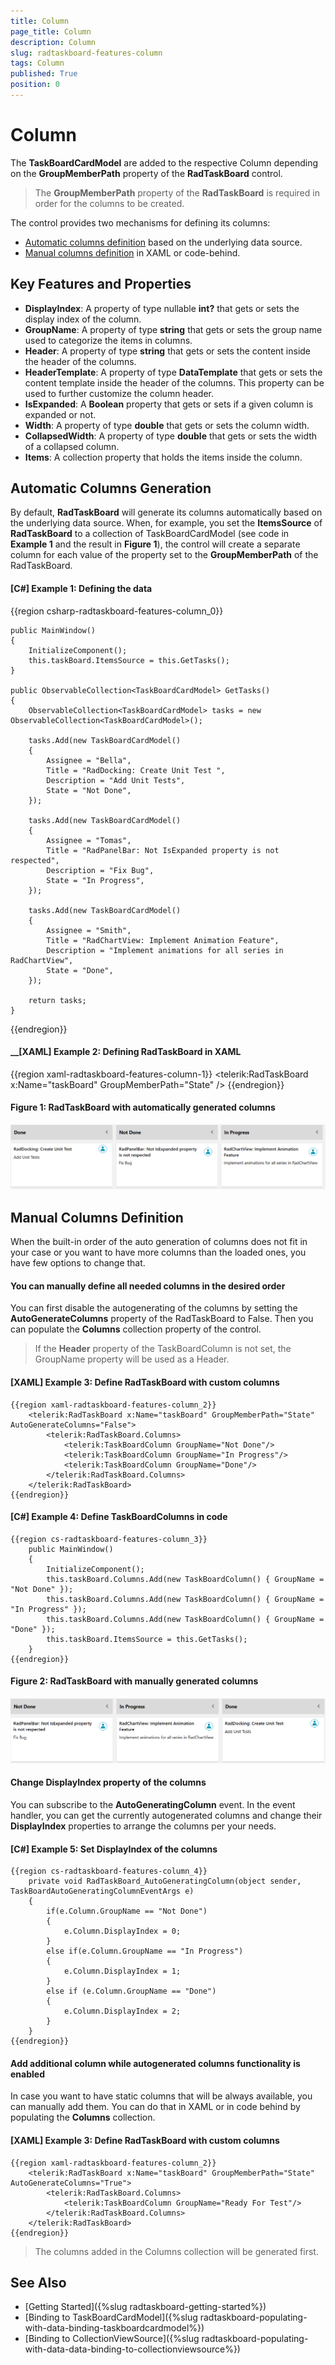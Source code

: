 ```yaml
---
title: Column
page_title: Column
description: Column
slug: radtaskboard-features-column
tags: Column
published: True
position: 0
---
```


# Column

The __TaskBoardCardModel__ are added to the respective Column depending on the __GroupMemberPath__ property of the __RadTaskBoard__ control. 

> The __GroupMemberPath__ property of the __RadTaskBoard__ is required in order for the columns to be created.

The control provides two mechanisms for defining its columns:
* [Automatic columns definition](#automatic-columns-generation) based on the underlying data source. 
* [Manual columns definition](#manual-columns-definition) in XAML or code-behind. 

## Key Features and Properties

* __DisplayIndex__: A property of type nullable __int?__ that gets or sets the display index of the column.
* __GroupName__: A property of type __string__ that gets or sets the group name used to categorize the items in columns.
* __Header__: A property of type __string__ that gets or sets the content inside the header of the columns.
* __HeaderTemplate__: A property of type __DataTemplate__ that gets or sets the content template inside the header of the columns. This property can be used to further customize the column header.
* __IsExpanded__: A __Boolean__ property that gets or sets if a given column is expanded or not.
* __Width__: A property of type __double__ that gets or sets the column width.
* __CollapsedWidth__: A property of type __double__ that gets or sets the width of a collapsed column.
* __Items__: A collection property that holds the items inside the column.

## Automatic Columns Generation

By default, __RadTaskBoard__ will generate its columns automatically based on the underlying data source. When, for example, you set the __ItemsSource__ of __RadTaskBoard__ to a collection of TaskBoardCardModel (see code in __Example 1__ and the result in __Figure 1__), the control will create a separate column for each value of the property set to the __GroupMemberPath__ of the RadTaskBoard.

#### __[C#] Example 1: Defining the data__
{{region csharp-radtaskboard-features-column_0}}
	
	public MainWindow()
	{
		InitializeComponent();
		this.taskBoard.ItemsSource = this.GetTasks();
	}
	
	public ObservableCollection<TaskBoardCardModel> GetTasks()
	{
		ObservableCollection<TaskBoardCardModel> tasks = new ObservableCollection<TaskBoardCardModel>();
		
		tasks.Add(new TaskBoardCardModel()
		{
			Assignee = "Bella",
			Title = "RadDocking: Create Unit Test ",
			Description = "Add Unit Tests",
			State = "Not Done",              
		});
		
		tasks.Add(new TaskBoardCardModel()
		{
			Assignee = "Tomas",
			Title = "RadPanelBar: Not IsExpanded property is not respected",
			Description = "Fix Bug",
			State = "In Progress",
		});

		tasks.Add(new TaskBoardCardModel()
		{
			Assignee = "Smith",
			Title = "RadChartView: Implement Animation Feature",
			Description = "Implement animations for all series in RadChartView",
			State = "Done",
		});
		
		return tasks;
	}
{{endregion}}

#### __[XAML] Example 2: Defining RadTaskBoard in XAML
{{region xaml-radtaskboard-features-column-1}}
    <telerik:RadTaskBoard x:Name="taskBoard" GroupMemberPath="State" />
{{endregion}}

#### Figure 1: RadTaskBoard with automatically generated columns
![Telerik TaskBoard Column 0](images/taskboard_column_0.png)

## Manual Columns Definition

When the built-in order of the auto generation of columns does not fit in your case or you want to have more columns than the loaded ones, you have few options to change that.

#### You can manually define all needed columns in the desired order

You can first disable the autogenerating of the columns by setting the __AutoGenerateColumns__ property of the RadTaskBoard to False. Then you can populate the __Columns__ collection property of the control.

> If the __Header__ property of the TaskBoardColumn is not set, the GroupName property will be used as a Header.

#### __[XAML] Example 3: Define RadTaskBoard with custom columns__
	{{region xaml-radtaskboard-features-column_2}}
		<telerik:RadTaskBoard x:Name="taskBoard" GroupMemberPath="State" AutoGenerateColumns="False">
			<telerik:RadTaskBoard.Columns>
				<telerik:TaskBoardColumn GroupName="Not Done"/>
				<telerik:TaskBoardColumn GroupName="In Progress"/>
				<telerik:TaskBoardColumn GroupName="Done"/>
			</telerik:RadTaskBoard.Columns>
		</telerik:RadTaskBoard>
	{{endregion}}

#### __[C#] Example 4: Define TaskBoardColumns in code__
	{{region cs-radtaskboard-features-column_3}}
		public MainWindow()
		{
			InitializeComponent();
			this.taskBoard.Columns.Add(new TaskBoardColumn() { GroupName = "Not Done" });
			this.taskBoard.Columns.Add(new TaskBoardColumn() { GroupName = "In Progress" });
			this.taskBoard.Columns.Add(new TaskBoardColumn() { GroupName = "Done" });
			this.taskBoard.ItemsSource = this.GetTasks();            
		}
	{{endregion}}

#### Figure 2: RadTaskBoard with manually generated columns
![Telerik TaskBoard Column 1](images/taskboard_column_1.png)
	
#### Change DisplayIndex property of the columns

You can subscribe to the __AutoGeneratingColumn__ event. In the event handler, you can get the currently autogenerated columns and change their __DisplayIndex__ properties to arrange the columns per your needs.

#### __[C#] Example 5: Set DisplayIndex of the columns__
	{{region cs-radtaskboard-features-column_4}}
		private void RadTaskBoard_AutoGeneratingColumn(object sender, TaskBoardAutoGeneratingColumnEventArgs e)
		{
			if(e.Column.GroupName == "Not Done")
			{
				e.Column.DisplayIndex = 0;
			}
			else if(e.Column.GroupName == "In Progress")
			{
				e.Column.DisplayIndex = 1;
			}
			else if (e.Column.GroupName == "Done")
			{
				e.Column.DisplayIndex = 2;
			}
		}
	{{endregion}}

#### Add additional column while autogenerated columns functionality is enabled	

In case you want to have static columns that will be always available, you can manually add them. You can do that in XAML or in code behind by populating the __Columns__ collection. 

#### __[XAML] Example 3: Define RadTaskBoard with custom columns__
	{{region xaml-radtaskboard-features-column_2}}
		<telerik:RadTaskBoard x:Name="taskBoard" GroupMemberPath="State" AutoGenerateColumns="True">
			<telerik:RadTaskBoard.Columns>
				<telerik:TaskBoardColumn GroupName="Ready For Test"/>
			</telerik:RadTaskBoard.Columns>
		</telerik:RadTaskBoard>
	{{endregion}}

> The columns added in the Columns collection will be generated first.
	
## See Also
 * [Getting Started]({%slug radtaskboard-getting-started%})
 * [Binding to TaskBoardCardModel]({%slug radtaskboard-populating-with-data-binding-taskboardcardmodel%})
 * [Binding to CollectionViewSource]({%slug radtaskboard-populating-with-data-data-binding-to-collectionviewsource%})
